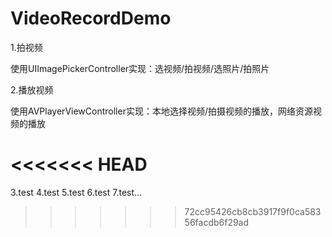 # VideoRecordDemo
1.拍视频

使用UIImagePickerController实现：选视频/拍视频/选照片/拍照片

2.播放视频

使用AVPlayerViewController实现：本地选择视频/拍摄视频的播放，网络资源视频的播放

<<<<<<< HEAD
=======
3.test
4.test
5.test
6.test
7.test...
>>>>>>> 72cc95426cb8cb3917f9f0ca58356facdb6f29ad
